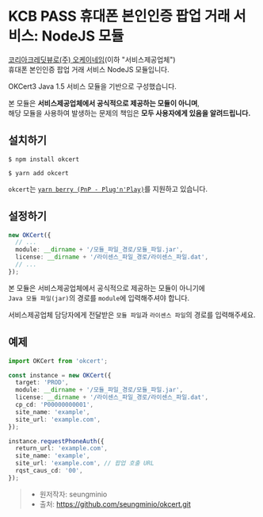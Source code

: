 # KCB PASS 휴대폰 본인인증 팝업 거래 서비스: NodeJS 모듈

[코리아크레딧뷰로(주) 오케이네임](https://www.ok-name.co.kr/)(이하 "서비스제공업체") <br />
휴대폰 본인인증 팝업 거래 서비스 NodeJS 모듈입니다.

OKCert3 Java 1.5 서비스 모듈을 기반으로 구성했습니다.

본 모듈은 **서비스제공업체에서 공식적으로 제공하는 모듈이 아니며**, <br />
해당 모듈을 사용하여 발생하는 문제의 책임은 **모두 사용자에게 있음을 알려드립니다.**

## 설치하기

```
$ npm install okcert
```

```
$ yarn add okcert
```

`okcert`는 [`yarn berry (PnP - Plug'n'Play)`](https://github.com/yarnpkg/berry)를 지원하고 있습니다.

## 설정하기

```ts
new OKCert({
  // ...
  module: __dirname + '/모듈_파일_경로/모듈_파일.jar',
  license: __dirname + '/라이센스_파일_경로/라이센스_파일.dat',
  // ...
});
```

본 모듈은 서비스제공업체에서 공식적으로 제공하는 모듈이 아니기에 <br />
`Java 모듈 파일(jar)`의 경로를 `module`에 입력해주셔야 합니다.

서비스제공업체 담당자에게 전달받은 `모듈 파일`과 `라이센스 파일`의 경로를 입력해주세요.

## 예제

```ts
import OKCert from 'okcert';

const instance = new OKCert({
  target: 'PROD',
  module: __dirname + '/모듈_파일_경로/모듈_파일.jar',
  license: __dirname + '/라이센스_파일_경로/라이센스_파일.dat',
  cp_cd: 'P00000000001',
  site_name: 'example',
  site_url: 'example.com',
});

instance.requestPhoneAuth({
  return_url: 'example.com',
  site_name: 'example',
  site_url: 'example.com', // 팝업 호출 URL
  rqst_caus_cd: '00',
});
```

> - 원저작자: seungminio
> - 출처: https://github.com/seungminio/okcert.git

